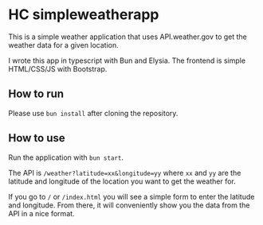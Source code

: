 # HC simpleweatherapp

This is a simple weather application that uses API.weather.gov to get the weather data for a given location.

I wrote this app in typescript with Bun and Elysia.
The frontend is simple HTML/CSS/JS with Bootstrap.

## How to run

Please use `bun install` after cloning the repository.

## How to use

Run the application with `bun start`.

The API is `/weather?latitude=xx&longitude=yy` where `xx` and `yy` are the latitude and longitude of the location you want to get the weather for.

If you go to `/` or `/index.html` you will see a simple form to enter the latitude and longitude. From there, it will conveniently show you the data from the API in a nice format.